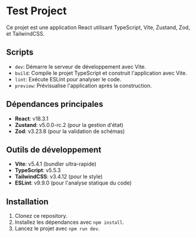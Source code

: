 # Test Project

Ce projet est une application React utilisant TypeScript, Vite, Zustand, Zod, et TailwindCSS.

## Scripts

- `dev`: Démarre le serveur de développement avec Vite.
- `build`: Compile le projet TypeScript et construit l'application avec Vite.
- `lint`: Exécute ESLint pour analyser le code.
- `preview`: Prévisualise l'application après la construction.

## Dépendances principales

- **React**: v18.3.1
- **Zustand**: v5.0.0-rc.2 (pour la gestion d'état)
- **Zod**: v3.23.8 (pour la validation de schémas)

## Outils de développement

- **Vite**: v5.4.1 (bundler ultra-rapide)
- **TypeScript**: v5.5.3
- **TailwindCSS**: v3.4.12 (pour le style)
- **ESLint**: v9.9.0 (pour l'analyse statique du code)

## Installation

1. Clonez ce repository.
2. Installez les dépendances avec `npm install`.
3. Lancez le projet avec `npm run dev`.
